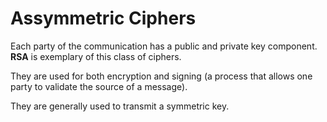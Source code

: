 # Assymmetric Ciphers

Each party of the communication has a public and private key component. __RSA__ is exemplary of this class of ciphers.

They are used for both encryption and signing (a process that allows one party to validate the source of a message).

They are generally used to transmit a symmetric key.
